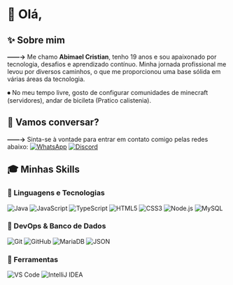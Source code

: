 # 👋 Olá, 
## ✨ Sobre mim
**——→** Me chamo **Abimael Cristian**, tenho 19 anos e sou apaixonado por tecnologia, desafios e aprendizado contínuo. Minha jornada profissional me levou por diversos caminhos, o que me proporcionou uma base sólida em várias áreas da tecnologia.

⏺ No meu tempo livre, gosto de configurar comunidades de minecraft (servidores), andar de bicileta (Pratico calistenia).


## 🔎 Vamos conversar?
**——→** Sinta-se à vontade para entrar em contato comigo pelas redes abaixo:
[![WhatsApp](https://img.shields.io/badge/-WhatsApp-25D366?style=for-the-badge&logo=whatsapp&logoColor=white)](https://wa.me/19971263848)
[![Discord](https://img.shields.io/badge/-Discord-5865F2?style=for-the-badge&logo=discord&logoColor=white)](https://discord.com/users/SEUIDAQUI)


## 🎓 Minhas Skills

### 🔹 Linguagens e Tecnologias
![Java](https://img.shields.io/badge/Java-ED8B00?style=for-the-badge&logo=java&logoColor=white)
![JavaScript](https://img.shields.io/badge/JavaScript-F7DF1E?style=for-the-badge&logo=javascript&logoColor=black)
![TypeScript](https://img.shields.io/badge/TypeScript-007ACC?style=for-the-badge&logo=typescript&logoColor=white)
![HTML5](https://img.shields.io/badge/HTML5-E34F26?style=for-the-badge&logo=html5&logoColor=white)
![CSS3](https://img.shields.io/badge/CSS3-1572B6?style=for-the-badge&logo=css3&logoColor=white)
![Node.js](https://img.shields.io/badge/Node.js-339933?style=for-the-badge&logo=nodedotjs&logoColor=white)
![MySQL](https://img.shields.io/badge/MySQL-4479A1?style=for-the-badge&logo=mysql&logoColor=white)

### 🔸 DevOps & Banco de Dados
![Git](https://img.shields.io/badge/Git-F05032?style=for-the-badge&logo=git&logoColor=white)
![GitHub](https://img.shields.io/badge/GitHub-100000?style=for-the-badge&logo=github&logoColor=white)
![MariaDB](https://img.shields.io/badge/MariaDB-003545?style=for-the-badge&logo=mariadb&logoColor=white)
![JSON](https://img.shields.io/badge/JSON-000000?style=for-the-badge&logo=json&logoColor=white)

### 📐 Ferramentas
![VS Code](https://img.shields.io/badge/VS_Code-007ACC?style=for-the-badge&logo=visualstudiocode&logoColor=white)
![IntelliJ IDEA](https://img.shields.io/badge/IntelliJ_IDEA-000000?style=for-the-badge&logo=intellijidea&logoColor=white)

